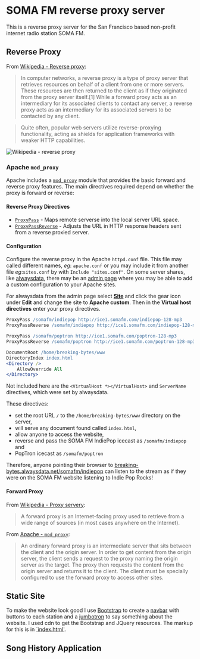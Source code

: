 # SOMA FM reverse proxy server
This is a reverse proxy server for the San Francisco based non-profit internet radio station SOMA FM.

## Reverse Proxy
From [Wikipedia - Reverse proxy](https://en.wikipedia.org/wiki/Reverse_proxy):
>In computer networks, a reverse proxy is a type of proxy server that retrieves resources on behalf of a client from one or more
servers. These resources are then returned to the client as if they originated from the proxy server itself.[1] While a forward proxy
acts as an intermediary for its associated clients to contact any server, a reverse proxy acts as an intermediary for its associated
servers to be contacted by any client.

>Quite often, popular web servers utilize reverse-proxying functionality, acting as shields for application frameworks with weaker
HTTP capabilities.

![Wikipedia - reverse proxy](https://upload.wikimedia.org/wikipedia/commons/6/67/Reverse_proxy_h2g2bob.svg)

### Apache `mod_proxy`
Apache includes a [`mod_proxy`](https://httpd.apache.org/docs/current/mod/mod_proxy.html) module that provides the basic forward
and reverse proxy features. The main directives required depend on whether the proxy is forward or reverse:

#### Reverse Proxy Directives

* [`ProxyPass`](https://httpd.apache.org/docs/trunk/mod/mod_proxy.html#proxypass) - Maps remote serverse into the local server URL
space.
* [`ProxyPassReverse`](https://httpd.apache.org/docs/trunk/mod/mod_proxy.html#proxypassreverse) - Adjusts the URL in HTTP response
headers sent from a reverse proxied server.

#### Configuration

Configure the reverse proxy in the Apache `httpd.conf` file. This file may called different names, _eg_: `apache.conf` or you may
include it from another file _eg_:`sites.conf` by with `Include "sites.conf"`. On some server shares, like
[alwaysdata](https://www.alwaysdata.com/en/), there may be an [admin page](https://admin.alwaysdata.com/) where you may be able to
add a custom configuration to your Apache sites.

For alwaysdata from the admin page select [**Site**](https://admin.alwaysdata.com/site/) and click the gear icon under **Edit** and
change the site to **Apache custom**. Then in the **Virtual host directives** enter your proxy directives.

```apache
ProxyPass /somafm/indiepop http://ice1.somafm.com/indiepop-128-mp3
ProxyPassReverse /somafm/indiepop http://ice1.somafm.com/indiepop-128-mp3

ProxyPass /somafm/poptron http://ice1.somafm.com/poptron-128-mp3
ProxyPassReverse /somafm/poptron http://ice1.somafm.com/poptron-128-mp3

DocumentRoot /home/breaking-bytes/www
DirectoryIndex index.html
<Directory />
    AllowOverride All
</Directory>
```

Not included here are the `<VirtualHost *></VirtualHost>` and `ServerName` directives, which were set by alwaysdata.

These directives:
* set the root URL `/` to the `/home/breaking-bytes/www` directory on the server,
* will serve any document found called `index.html`,
* allow anyone to access the website,
* reverse and pass the SOMA FM IndiePop icecast as `/somafm/indiepop` and
* PopTron icecast as `/somafm/poptron`

Therefore, anyone pointing their browser to
[breaking-bytes.alwaysdata.net/somafm/indiepop](http://breaking-bytes.alwaysdata.net/somafm/indiepop) can listen to the stream
as if they were on the SOMA FM website listening to Indie Pop Rocks!

#### Forward Proxy
From [Wikipedia - Proxy servery](https://en.wikipedia.org/wiki/Proxy_server):
>A forward proxy is an Internet-facing proxy used to retrieve from a wide range of sources (in most cases anywhere on the Internet).

From [Apache - `mod_proxy`](https://httpd.apache.org/docs/current/mod/mod_proxy.html):
>An ordinary forward proxy is an intermediate server that sits between the client and the origin server. In order to get content from
the origin server, the client sends a request to the proxy naming the origin server as the target. The proxy then requests the content
from the origin server and returns it to the client. The client must be specially configured to use the forward proxy to access other
sites.

## Static Site
To make the website look good I use [Bootstrap](http://getbootstrap.com/) to create a
[navbar](http://getbootstrap.com/components/#navbar) with buttons to each station and a
[jumbotron](http://getbootstrap.com/components/#jumbotron) to say something about the website. I used cdn to get the Bootstrap
and JQuery resources. The markup for this is in [`index.html'](./www/index.html).

## Song History Application
